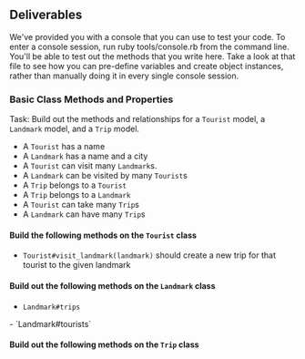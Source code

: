 ## Deliverables

We've provided you with a console that you can use to test your code. To enter a console session, run ruby tools/console.rb from the command line. You'll be able to test out the methods that you write here. Take a look at that file to see how you can pre-define variables and create object instances, rather than manually doing it in every single console session.

### Basic Class Methods and Properties

Task:  Build out the methods and relationships for a `Tourist` model, a `Landmark` model, and a `Trip` model.

- A `Tourist` has a name
- A `Landmark` has a name and a city
- A `Tourist` can visit many `Landmark`s.
- A `Landmark` can be visited by many `Tourist`s
- A `Trip` belongs to a `Tourist`
- A `Trip` belongs to a `Landmark`
- A `Tourist` can take many `Trip`s
- A `Landmark` can have many `Trip`s

#### Build the following methods on the `Tourist` class

<!-- - `Tourist.all`
  - should return **all** of the `Tourist` instances -->
<!-- - `Tourist#name`
  - returns the name of the given `Tourist` -->
<!-- - `Tourist.find_by_name(name)`
  - given a string of a name, returns the **first tourist** whose  name matches -->
<!-- - `Tourist#trips`
  - returns an **array** of all the trips taken by the given `Tourist` -->
<!-- - `Tourist#landmarks`
  - returns an **array** of all the landmarks for the given `Tourist` -->
<!-- - Tourist#landmark_names
  - returns an **array** of the names of the landmarks as strings -->
- `Tourist#visit_landmark(landmark)` should create a new trip for that tourist to the given landmark

#### Build out the following methods on the `Landmark` class

<!-- - `Landmark.all`
  - returns an **array** of all landmarks -->
<!-- - `Landmark.find_by_city(city)`
  - returns an **array** of all landmarks in that city -->
- `Landmark#trips`
<!--   - returns an **array** of all the trips taken to a given landmark
 -->- `Landmark#tourists`
  <!-- - returns an **array** of all the tourists at a given landmark -->

#### Build out the following methods on the `Trip` class

<!-- - `Trip.all`
  - returns an array of all trips
- `Trip#tourist`
  - returns the tourist who has taken that trip
- `Trip#landmark`
  - returns the landmark visited on the trip -->
